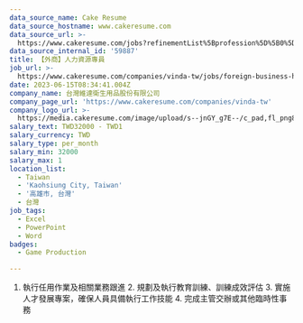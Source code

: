 ```yaml
---
data_source_name: Cake Resume
data_source_hostname: www.cakeresume.com
data_source_url: >-
  https://www.cakeresume.com/jobs?refinementList%5Bprofession%5D%5B0%5D=game-production&range%5Bsalary_range%5D%5Bmin%5D=100000
data_source_internal_id: '59887'
title: 【外商】人力資源專員
job_url: >-
  https://www.cakeresume.com/companies/vinda-tw/jobs/foreign-business-human-resources-specialist
date: 2023-06-15T08:34:41.004Z
company_name: 台灣維達衛生用品股份有限公司
company_page_url: 'https://www.cakeresume.com/companies/vinda-tw'
company_logo_url: >-
  https://media.cakeresume.com/image/upload/s--jnGY_g7E--/c_pad,fl_png8,h_200,w_200/v1686736464/ns235suq3wv7h4zngcsc.png
salary_text: TWD32000 - TWD1
salary_currency: TWD
salary_type: per_month
salary_min: 32000
salary_max: 1
location_list:
  - Taiwan
  - 'Kaohsiung City, Taiwan'
  - '高雄市, 台灣'
  - 台灣
job_tags:
  - Excel
  - PowerPoint
  - Word
badges:
  - Game Production

---
```


1. 執行任用作業及相關業務跟進 2. 規劃及執行教育訓練、訓練成效評估 3. 實施人才發展專案，確保人員具備執行工作技能 4. 完成主管交辦或其他臨時性事務